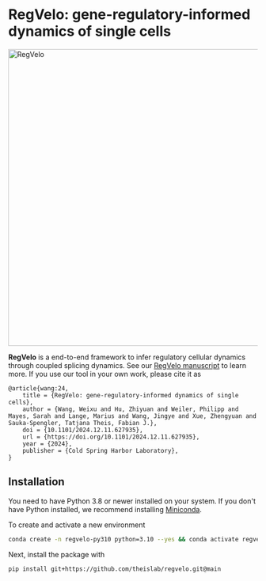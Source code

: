 # RegVelo: gene-regulatory-informed dynamics of single cells

<img src="https://github.com/theislab/regvelo/blob/main/docs/_static/img/overview_fig.png?raw=true" alt="RegVelo" width="600" />

**RegVelo** is a end-to-end framework to infer regulatory cellular dynamics through coupled splicing dynamics. See our [RegVelo manuscript](https://www.biorxiv.org/content/10.1101/2024.12.11.627935v1) to learn more. If you use our tool in your own work, please cite it as

```
@article{wang:24,
    title = {RegVelo: gene-regulatory-informed dynamics of single cells},
    author = {Wang, Weixu and Hu, Zhiyuan and Weiler, Philipp and Mayes, Sarah and Lange, Marius and Wang, Jingye and Xue, Zhengyuan and Sauka-Spengler, Tatjana Theis, Fabian J.},
    doi = {10.1101/2024.12.11.627935},
    url = {https://doi.org/10.1101/2024.12.11.627935},
    year = {2024},
    publisher = {Cold Spring Harbor Laboratory},
}
```

## Installation

You need to have Python 3.8 or newer installed on your system. If you don't have
Python installed, we recommend installing [Miniconda](https://docs.conda.io/en/latest/miniconda.html).

To create and activate a new environment

```bash
conda create -n regvelo-py310 python=3.10 --yes && conda activate regvelo-py310
```

Next, install the package with

```bash
pip install git+https://github.com/theislab/regvelo.git@main
```
